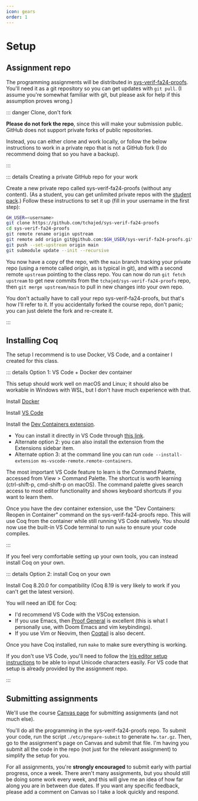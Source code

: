 ```yaml
---
icon: gears
order: 1
---
```


# Setup

## Assignment repo

The programming assignments will be distributed in [sys-verif-fa24-proofs](https://github.com/tchajed/sys-verif-fa24-proofs). You'll need it as a git repository so you can get updates with `git pull`. (I assume you're somewhat familiar with git, but please ask for help if this assumption proves wrong.)

::: danger Clone, don't fork

**Please do not fork the repo**, since this will make your submission public. GitHub does not support private forks of public repositories.

Instead, you can either clone and work locally, or follow the below instructions to work in a private repo that is not a GitHub fork (I do recommend doing that so you have a backup).

:::

::: details Creating a private GitHub repo for your work

Create a new private repo called sys-verif-fa24-proofs (without any content). (As a student, you can get unlimited private repos with the [student pack](https://education.github.com/pack/join).) Follow these instructions to set it up (fill in your username in the first step):

```bash
GH_USER=<username>
git clone https://github.com/tchajed/sys-verif-fa24-proofs
cd sys-verif-fa24-proofs
git remote rename origin upstream
git remote add origin git@github.com:$GH_USER/sys-verif-fa24-proofs.git
git push --set-upstream origin main
git submodule update --init --recursive
```

You now have a copy of the repo, with the `main` branch tracking your private repo (using a remote called origin, as is typical in git), and with a second remote `upstream` pointing to the class repo. You can now do run `git fetch upstream` to get new commits from the `tchajed/sys-verif-fa24-proofs` repo, then `git merge upstream/main` to pull in new changes into your own repo.

You don't actually have to call your repo sys-verif-fa24-proofs, but that's how I'll refer to it. If you accidentally forked the course repo, don't panic; you can just delete the fork and re-create it.

:::

## Installing Coq

The setup I recommend is to use Docker, VS Code, and a container I created for this class.

::: details Option 1: VS Code + Docker dev container

This setup should work well on macOS and Linux; it should also be workable in Windows with WSL, but I don't have much experience with that.

Install [Docker](https://www.docker.com/get-started/)

Install [VS Code](https://code.visualstudio.com/)

Install the [Dev Containers extension](https://marketplace.visualstudio.com/items?itemName=ms-vscode-remote.remote-containers).

- You can install it directly in VS Code through [this link](vscode:extension/ms-vscode-remote.remote-containers).
- Alternate option 2: you can also install the extension from the Extensions sidebar item.
- Alternate option 3: at the command line you can run `code --install-extension ms-vscode-remote.remote-containers`.

The most important VS Code feature to learn is the Command Palette, accessed from View > Command Palette. The shortcut is worth learning (ctrl-shift-p, cmd-shift-p on macOS). The command palette gives search access to most editor functionality and shows keyboard shortcuts if you want to learn them.

Once you have the dev container extension, use the "Dev Containers: Reopen in Container" command on the sys-verif-fa24-proofs repo. This will use Coq from the container while still running VS Code natively. You should now use the built-in VS Code terminal to run `make` to ensure your code compiles.

:::

If you feel very comfortable setting up your own tools, you can instead install Coq on your own.

::: details Option 2: install Coq on your own

Install Coq 8.20.0 for compatibility (Coq 8.19 is very likely to work if you can't get the latest version).

You will need an IDE for Coq:

- I'd recommend VS Code with the VSCoq extension.
- If you use Emacs, then [Proof General](https://proofgeneral.github.io/) is excellent (this is what I personally use, with Doom Emacs and vim keybindings).
- If you use Vim or Neovim, then [Coqtail](https://github.com/whonore/Coqtail) is also decent.

Once you have Coq installed, run `make` to make sure everything is working.

If you don't use VS Code, you'll need to follow the [Iris editor setup instructions](https://gitlab.mpi-sws.org/iris/iris/-/blob/master/docs/editor.md?ref_type=heads) to be able to input Unicode characters easily. For VS code that setup is already provided by the assignment repo.

:::

## Submitting assignments

We'll use the course [Canvas page](https://canvas.wisc.edu/courses/425519) for submitting assignments (and not much else).

You'll do all the programming in the sys-verif-fa24-proofs repo. To submit your code, run the script `./etc/prepare-submit` to generate `hw.tar.gz`. Then, go to the assignment's page on Canvas and submit that file. I'm having you submit all the code in the repo (not just for the relevant assignment) to simplify the setup for you.

For all assignments, you're **strongly encouraged** to submit early with partial progress, once a week. There aren't many assignments, but you should still be doing some work every week, and this will give me an idea of how far along you are in between due dates. If you want any specific feedback, please add a comment on Canvas so I take a look quickly and respond.
